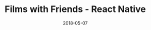 ---
title: Films with Friends - React Native
date: "2018-05-07"
thumbnail: ./filmswithfriends-react-native.png
description: A social movie discovery application.
tech: React, Firebase, HTML, CSS, JavaScript, Sass, Bootstrap
git: https://github.com/gabtorre/films-with-friends
live: https://movie-app-fe361.web.app/
---